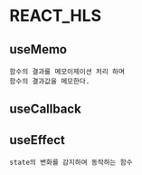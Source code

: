 # REACT_HLS

## useMemo
```
함수의 결과를 메모이제이션 처리 하며  
함수의 결과값을 메모한다.
```
## useCallback

## useEffect

```
state의 변화를 감지하여 동작하는 함수
```
